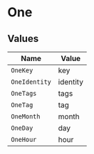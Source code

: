 # One


## Values

| Name          | Value         |
| ------------- | ------------- |
| `OneKey`      | key           |
| `OneIdentity` | identity      |
| `OneTags`     | tags          |
| `OneTag`      | tag           |
| `OneMonth`    | month         |
| `OneDay`      | day           |
| `OneHour`     | hour          |